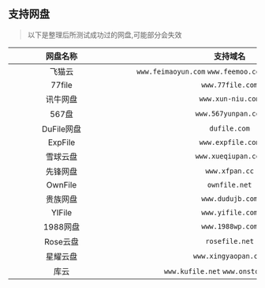 ## 支持网盘

> 以下是整理后所测试成功过的网盘,可能部分会失效

| <div style="width:200px">网盘名称</div> | <div style="width:450px">支持域名</div> |
|:----:|:----:|
|飞猫云|` www.feimaoyun.com ` ` www.feemoo.com `  ` www.fmpan.com`  |
|77file|` www.77file.com `|
|讯牛网盘|` www.xun-niu.com `|
|567盘|` www.567yunpan.com `|
|DuFile网盘|` dufile.com `|
|ExpFile|` www.expfile.com `|
|雪球云盘|` www.xueqiupan.com `|
|先锋网盘|` www.xfpan.cc `|
|OwnFile|` ownfile.net `|
|贵族网盘|` www.dudujb.com `|
|YIFile|` www.yifile.com `|
|1988网盘|` www.1988wp.com `|
|Rose云盘|` rosefile.net `|
|星耀云盘|` www.xingyaopan.com `|
|库云|` www.kufile.net ` ` www.onstclouds.com `|

